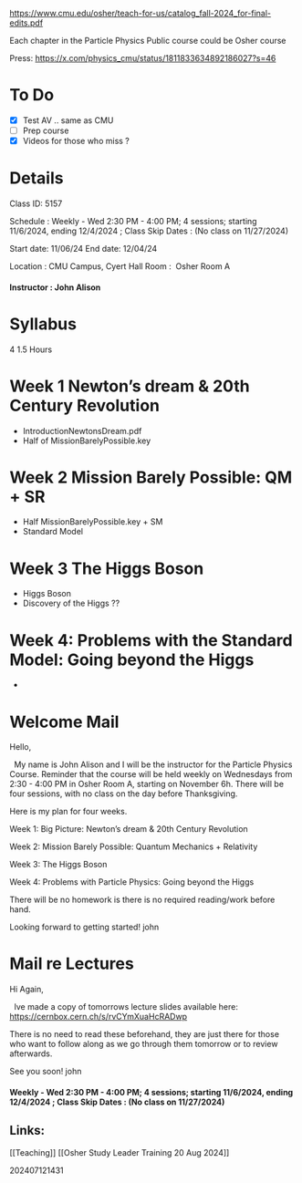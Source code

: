 https://www.cmu.edu/osher/teach-for-us/catalog_fall-2024_for-final-edits.pdf

Each chapter in the Particle Physics Public course could be Osher course

Press: 
https://x.com/physics_cmu/status/1811833634892186027?s=46

# To Do
- [x] Test AV .. same as CMU
- [ ] Prep course
- [x] Videos for those who miss ?

# Details
Class ID: 5157

Schedule : Weekly - Wed 2:30 PM - 4:00 PM; 4 sessions; starting 11/6/2024, ending 12/4/2024 ; Class Skip Dates : (No class on 11/27/2024)

Start date: 11/06/24
End date: 12/04/24

Location : CMU Campus, Cyert Hall
Room :  Osher Room A

#### **Instructor :** John Alison


# Syllabus 

4 1.5 Hours
# Week 1 Newton’s dream & 20th Century Revolution
- IntroductionNewtonsDream.pdf
- Half of MissionBarelyPossible.key
# Week 2 Mission Barely Possible: QM + SR
- Half MissionBarelyPossible.key + SM
- Standard Model
# Week 3 The Higgs Boson
- Higgs Boson
- Discovery of the Higgs ?? 

# Week 4: Problems with the Standard Model: Going beyond the Higgs
- 


# Welcome Mail

Hello,   
  
  My name is John Alison and I will be the instructor for the Particle Physics Course.
Reminder that the course will be held weekly on Wednesdays from 2:30 - 4:00 PM in Osher Room A, starting on November 6h. There will be four sessions, with no class on the day before Thanksgiving.

Here is my plan for four weeks. 

Week 1: Big Picture: Newton’s dream & 20th Century Revolution

Week 2: Mission Barely Possible: Quantum Mechanics + Relativity

Week 3: The Higgs Boson

Week 4: Problems with Particle Physics: Going beyond the Higgs

There will be no homework is there is no required reading/work before hand.

Looking forward to getting started! 
john


# Mail re Lectures

Hi Again,   
  
  Ive made a copy of tomorrows lecture slides available here:  
https://cernbox.cern.ch/s/rvCYmXuaHcRADwp

There is no need to read these beforehand, they are just there for those who want to follow along as we go through them tomorrow or to review afterwards.

See you soon!
john




#### Weekly - Wed 2:30 PM - 4:00 PM; 4 sessions; starting 11/6/2024, ending 12/4/2024 ; Class Skip Dates : (No class on 11/27/2024)

## Links: 
[[Teaching]]
[[Osher Study Leader Training 20 Aug 2024]]



202407121431
